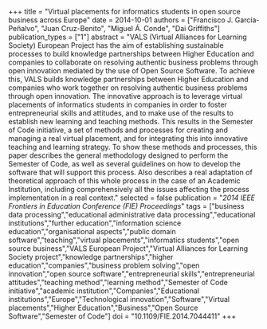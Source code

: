 +++
title = "Virtual placements for informatics students in open source business across Europe"
date = 2014-10-01
authors = ["Francisco J. García-Peñalvo", "Juan Cruz-Benito", "Miguel Á. Conde", "Dai Griffiths"]
publication_types = ["1"]
abstract = "VALS (Virtual Alliances for Learning Society) European Project has the aim of establishing sustainable processes to build knowledge partnerships between Higher Education and companies to collaborate on resolving authentic business problems through open innovation mediated by the use of Open Source Software. To achieve this, VALS builds knowledge partnerships between Higher Education and companies who work together on resolving authentic business problems through open innovation. The innovative approach is to leverage virtual placements of informatics students in companies in order to foster entrepreneurial skills and attitudes, and to make use of the results to establish new learning and teaching methods. This results in the Semester of Code initiative, a set of methods and processes for creating and managing a real virtual placement, and for integrating this into innovative teaching and learning strategy. To show these methods and processes, this paper describes the general methodology designed to perform the Semester of Code, as well as several guidelines on how to develop the software that will support this process. Also describes a real adaptation of theoretical approach of this whole process in the case of an Academic Institution, including comprehensively all the issues affecting the process implementation in a real context."
selected = false
publication = "*2014 IEEE Frontiers in Education Conference (FIE) Proceedings*"
tags = ["business data processing","educational administrative data processing","educational institutions","further education","information science education","organisational aspects","public domain software","teaching","virtual placements","informatics students","open source business","VALS European Project","Virtual Alliances for Learning Society project","knowledge partnerships","higher education","companies","business problem solving","open innovation","open source software","entrepreneurial skills","entrepreneurial attitudes","teaching method","learning method","Semester of Code initiative","academic institution","Companies","Educational institutions","Europe","Technological innovation","Software","Virtual placements","Higher Education","Business","Open Source Software","Semester of Code"]
doi = "10.1109/FIE.2014.7044411"
+++
